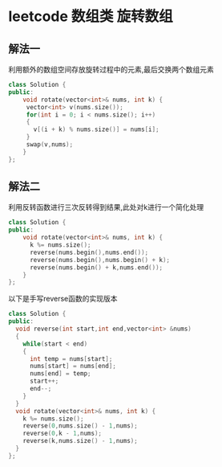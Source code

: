 # leetcode 数组类 旋转数组

## 解法一

利用额外的数组空间存放旋转过程中的元素,最后交换两个数组元素

```c++
class Solution {
public:
    void rotate(vector<int>& nums, int k) {
     vector<int> v(nums.size());
     for(int i = 0; i < nums.size(); i++)
     {
       v[(i + k) % nums.size()] = nums[i];
     }
     swap(v,nums);
    }
};
```

## 解法二

利用反转函数进行三次反转得到结果,此处对k进行一个简化处理

```c++
class Solution {
public:
    void rotate(vector<int>& nums, int k) {
      k %= nums.size();
      reverse(nums.begin(),nums.end());
      reverse(nums.begin(),nums.begin() + k);
      reverse(nums.begin() + k,nums.end());
    }
};
```

以下是手写reverse函数的实现版本

```c++
class Solution {
public:
  void reverse(int start,int end,vector<int> &nums)
  {
    while(start < end)
    {
      int temp = nums[start];
      nums[start] = nums[end];
      nums[end] = temp;
      start++;
      end--;
    }
  }
  void rotate(vector<int>& nums, int k) {
    k %= nums.size();
    reverse(0,nums.size() - 1,nums);
    reverse(0,k - 1,nums);
    reverse(k,nums.size() - 1,nums);
  }
};

```
